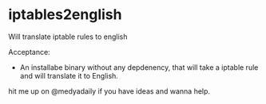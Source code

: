 # iptables2english
Will translate iptable rules to english

Acceptance:
* An installabe binary without any depdenency, that will take a iptable rule and will translate it to English.


hit me up on @medyadaily if you have ideas and wanna help.
 
